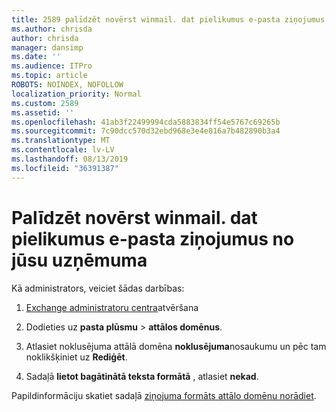 ```yaml
---
title: 2589 palīdzēt novērst winmail. dat pielikumus e-pasta ziņojumus no jūsu uzņēmuma
ms.author: chrisda
author: chrisda
manager: dansimp
ms.date: ''
ms.audience: ITPro
ms.topic: article
ROBOTS: NOINDEX, NOFOLLOW
localization_priority: Normal
ms.custom: 2589
ms.assetid: ''
ms.openlocfilehash: 41ab3f22499994cda5883834ff54e5767c69265b
ms.sourcegitcommit: 7c90dcc570d32ebd968e3e4e816a7b482890b3a4
ms.translationtype: MT
ms.contentlocale: lv-LV
ms.lasthandoff: 08/13/2019
ms.locfileid: "36391387"
---
```

# <a name="help-prevent-winmaildat-attachments-in-email-messages-from-your-organization"></a>Palīdzēt novērst winmail. dat pielikumus e-pasta ziņojumus no jūsu uzņēmuma

Kā administrators, veiciet šādas darbības:

1. [Exchange administratoru centra](https://outlook.office365.com/ecp/)atvēršana

2. Dodieties uz **pasta plūsmu** > **attālos domēnus**.

3. Atlasiet noklusējuma attālā domēna **noklusējuma**nosaukumu un pēc tam noklikšķiniet uz **Rediģēt**.

4. Sadaļā **lietot bagātinātā teksta formātā** , atlasiet **nekad**.

Papildinformāciju skatiet sadaļā [ziņojuma formāts attālo domēnu norādiet](https://docs.microsoft.com/Exchange/mail-flow-best-practices/remote-domains/remote-domains#specifying-message-format).
